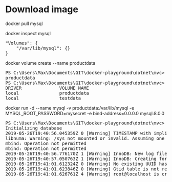 # Download image

docker pull mysql

docker inspect mysql

<pre>
"Volumes": {
    "/var/lib/mysql": {}
}
</pre>

docker volume create --name productdata

<pre>
PS C:\Users\Max\Documents\GIT\docker-playground\dotnet\mvc> docker volume create --name productdata
productdata
PS C:\Users\Max\Documents\GIT\docker-playground\dotnet\mvc> docker volume ls
DRIVER              VOLUME NAME
local               productdata
local               testdata
</pre>

docker run -d --name mysql -v productdata:/var/lib/mysql -e MYSQL_ROOT_PASSWORD=mysecret -e bind-address=0.0.0.0 mysql:8.0.0

<pre>
PS C:\Users\Max\Documents\GIT\docker-playground\dotnet\mvc> docker logs mysql
Initializing database
2019-05-26T19:40:56.045359Z 0 [Warning] TIMESTAMP with implicit DEFAULT value is deprecated. Please use --explicit_defaults_for_timestamp server option (see documentation for more details).
libnuma: Warning: /sys not mounted or invalid. Assuming one node: No such file or directory
mbind: Operation not permitted
mbind: Operation not permitted
2019-05-26T19:40:56.776170Z 1 [Warning] InnoDB: New log files created, LSN=49311
2019-05-26T19:40:57.050763Z 1 [Warning] InnoDB: Creating foreign key constraint system tables.
2019-05-26T19:41:01.612324Z 0 [Warning] No existing UUID has been found, so we assume that this is the first time that this server has been started. Generating a new UUID: 3136b1ea-7fee-11e9-9075-0242ac110002.
2019-05-26T19:41:01.623846Z 0 [Warning] Gtid table is not ready to be used. Table 'mysql.gtid_executed' cannot be opened.
2019-05-26T19:41:01.626761Z 4 [Warning] root@localhost is created with an empty password ! Please consider switching off the --initialize-insecure option.
</pre>